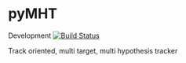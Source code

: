 # pyMHT

Development [![Build Status](https://travis-ci.org/erikliland/pyMHT.svg?branch=master)](https://travis-ci.org/erikliland/pyMHT)

Track oriented, multi target, multi hypothesis tracker

